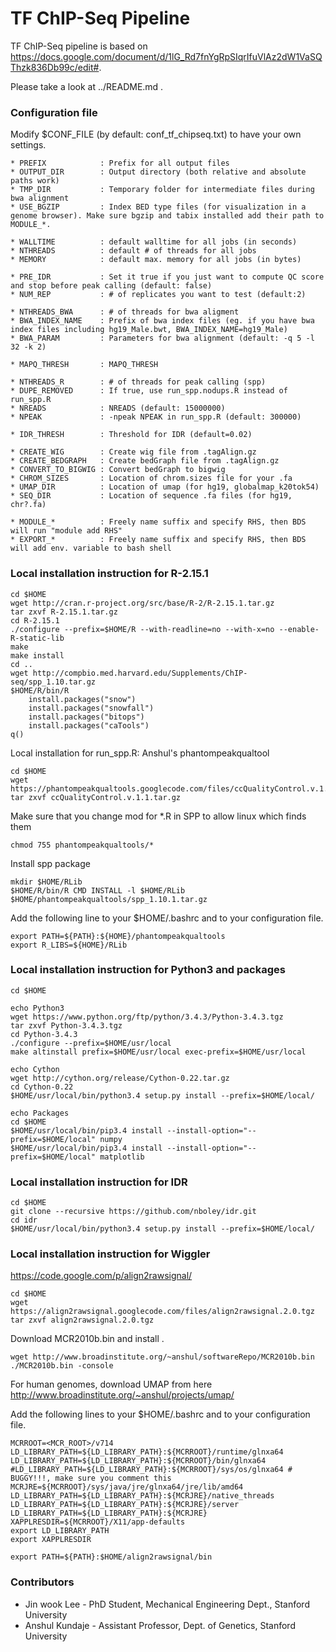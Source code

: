 TF ChIP-Seq Pipeline
===

TF ChIP-Seq pipeline is based on https://docs.google.com/document/d/1lG_Rd7fnYgRpSIqrIfuVlAz2dW1VaSQThzk836Db99c/edit#.

Please take a look at ../README.md .


### Configuration file

Modify $CONF_FILE (by default: conf_tf_chipseq.txt) to have your own settings.

```
* PREFIX 			: Prefix for all output files
* OUTPUT_DIR 		: Output directory (both relative and absolute paths work)
* TMP_DIR 			: Temporary folder for intermediate files during bwa alignment
* USE_BGZIP			: Index BED type files (for visualization in a genome browser). Make sure bgzip and tabix installed add their path to MODULE_*.

* WALLTIME 			: default walltime for all jobs (in seconds)
* NTHREADS 			: default # of threads for all jobs
* MEMORY			: default max. memory for all jobs (in bytes)

* PRE_IDR 			: Set it true if you just want to compute QC score and stop before peak calling (default: false)
* NUM_REP			: # of replicates you want to test (default:2)

* NTHREADS_BWA 		: # of threads for bwa aligment
* BWA_INDEX_NAME	: Prefix of bwa index files (eg. if you have bwa index files including hg19_Male.bwt, BWA_INDEX_NAME=hg19_Male)
* BWA_PARAM			: Parameters for bwa alignment (default: -q 5 -l 32 -k 2)

* MAPQ_THRESH		: MAPQ_THRESH

* NTHREADS_R		: # of threads for peak calling (spp)
* DUPE_REMOVED		: If true, use run_spp.nodups.R instead of run_spp.R
* NREADS 			: NREADS (default: 15000000)
* NPEAK 			: -npeak NPEAK in run_spp.R (default: 300000)

* IDR_THRESH	 	: Threshold for IDR (default=0.02)

* CREATE_WIG  		: Create wig file from .tagAlign.gz
* CREATE_BEDGRAPH 	: Create bedGraph file from .tagAlign.gz
* CONVERT_TO_BIGWIG : Convert bedGraph to bigwig
* CHROM_SIZES 		: Location of chrom.sizes file for your .fa
* UMAP_DIR 			: Location of umap (for hg19, globalmap_k20tok54)
* SEQ_DIR 			: Location of sequence .fa files (for hg19, chr?.fa)

* MODULE_* 			: Freely name suffix and specify RHS, then BDS will run "module add RHS"
* EXPORT_* 			: Freely name suffix and specify RHS, then BDS will add env. variable to bash shell
```


### Local installation instruction for R-2.15.1

```
cd $HOME
wget http://cran.r-project.org/src/base/R-2/R-2.15.1.tar.gz
tar zxvf R-2.15.1.tar.gz
cd R-2.15.1
./configure --prefix=$HOME/R --with-readline=no --with-x=no --enable-R-static-lib
make
make install
cd ..
wget http://compbio.med.harvard.edu/Supplements/ChIP-seq/spp_1.10.tar.gz
$HOME/R/bin/R
	install.packages("snow")
	install.packages("snowfall")
	install.packages("bitops")
	install.packages("caTools")
q()
```
Local installation for run_spp.R: Anshul's phantompeakqualtool
```
cd $HOME
wget https://phantompeakqualtools.googlecode.com/files/ccQualityControl.v.1.1.tar.gz
tar zxvf ccQualityControl.v.1.1.tar.gz
```
Make sure that you change mod for *.R in SPP to allow linux which finds them
```
chmod 755 phantompeakqualtools/*
```
Install spp package
```
mkdir $HOME/RLib
$HOME/R/bin/R CMD INSTALL -l $HOME/RLib $HOME/phantompeakqualtools/spp_1.10.1.tar.gz
```
Add the following line to your $HOME/.bashrc and to your configuration file.
```
export PATH=${PATH}:${HOME}/phantompeakqualtools
export R_LIBS=${HOME}/RLib
```


### Local installation instruction for Python3 and packages
```
cd $HOME

echo Python3
wget https://www.python.org/ftp/python/3.4.3/Python-3.4.3.tgz
tar zxvf Python-3.4.3.tgz
cd Python-3.4.3
./configure --prefix=$HOME/usr/local
make altinstall prefix=$HOME/usr/local exec-prefix=$HOME/usr/local

echo Cython 
wget http://cython.org/release/Cython-0.22.tar.gz
cd Cython-0.22
$HOME/usr/local/bin/python3.4 setup.py install --prefix=$HOME/local/

echo Packages
cd $HOME
$HOME/usr/local/bin/pip3.4 install --install-option="--prefix=$HOME/local" numpy
$HOME/usr/local/bin/pip3.4 install --install-option="--prefix=$HOME/local" matplotlib
```

### Local installation instruction for IDR

```
cd $HOME
git clone --recursive https://github.com/nboley/idr.git
cd idr
$HOME/usr/local/bin/python3.4 setup.py install --prefix=$HOME/local/
```

### Local installation instruction for Wiggler


<a href="https://code.google.com/p/align2rawsignal/">https://code.google.com/p/align2rawsignal/</a>

```
cd $HOME
wget https://align2rawsignal.googlecode.com/files/align2rawsignal.2.0.tgz
tar zxvf align2rawsignal.2.0.tgz
```

Download MCR2010b.bin and install .

```
wget http://www.broadinstitute.org/~anshul/softwareRepo/MCR2010b.bin
./MCR2010b.bin -console

```
For human genomes, download UMAP from here <a href="http://www.broadinstitute.org/~anshul/projects/umap/">http://www.broadinstitute.org/~anshul/projects/umap/</a>

Add the following lines to your $HOME/.bashrc and to your configuration file.

```
MCRROOT=<MCR_ROOT>/v714
LD_LIBRARY_PATH=${LD_LIBRARY_PATH}:${MCRROOT}/runtime/glnxa64
LD_LIBRARY_PATH=${LD_LIBRARY_PATH}:${MCRROOT}/bin/glnxa64
#LD_LIBRARY_PATH=${LD_LIBRARY_PATH}:${MCRROOT}/sys/os/glnxa64 # BUGGY!!!, make sure you comment this
MCRJRE=${MCRROOT}/sys/java/jre/glnxa64/jre/lib/amd64
LD_LIBRARY_PATH=${LD_LIBRARY_PATH}:${MCRJRE}/native_threads
LD_LIBRARY_PATH=${LD_LIBRARY_PATH}:${MCRJRE}/server
LD_LIBRARY_PATH=${LD_LIBRARY_PATH}:${MCRJRE}
XAPPLRESDIR=${MCRROOT}/X11/app-defaults
export LD_LIBRARY_PATH
export XAPPLRESDIR

```

```
export PATH=${PATH}:$HOME/align2rawsignal/bin

```

### Contributors

* Jin wook Lee - PhD Student, Mechanical Engineering Dept., Stanford University
* Anshul Kundaje - Assistant Professor, Dept. of Genetics, Stanford University

